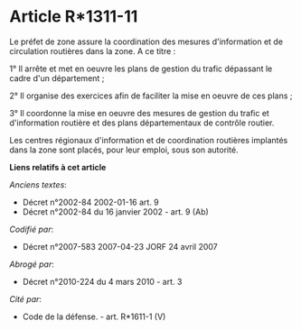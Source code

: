 # Article R*1311-11

Le préfet de zone assure la coordination des mesures d'information et de circulation routières dans la zone. A ce titre :

1° Il arrête et met en oeuvre les plans de gestion du trafic dépassant le cadre d'un département ;

2° Il organise des exercices afin de faciliter la mise en oeuvre de ces plans ;

3° Il coordonne la mise en oeuvre des mesures de gestion du trafic et d'information routière et des plans départementaux de
contrôle routier.

Les centres régionaux d'information et de coordination routières implantés dans la zone sont placés, pour leur emploi, sous
son autorité.

**Liens relatifs à cet article**

_Anciens textes_:

  - Décret n°2002-84 2002-01-16 art. 9
  - Décret n°2002-84 du 16 janvier 2002 - art. 9 (Ab)

_Codifié par_:

  - Décret n°2007-583 2007-04-23 JORF 24 avril 2007

_Abrogé par_:

  - Décret n°2010-224 du 4 mars 2010 - art. 3

_Cité par_:

  - Code de la défense. - art. R*1611-1 (V)
